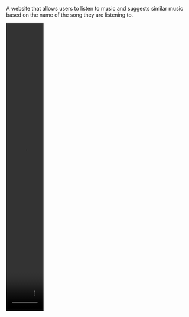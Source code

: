 A website that allows users to listen to music and suggests similar music based on the name of the song they are listening to.


<video width="20%" height="20%" controls>
  <source src="https://github.com/MuallaShn/Music_Website/kadir-esra-mualla/video.mkv" type="video/mkv">
</video>
